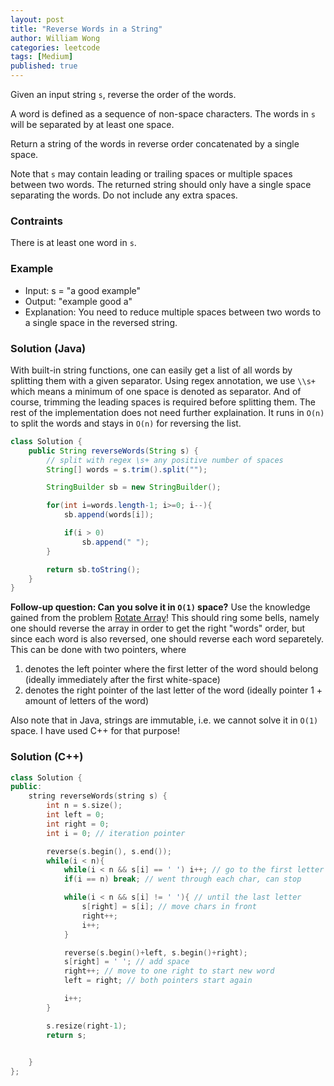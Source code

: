 ```yaml
---
layout: post
title: "Reverse Words in a String"
author: William Wong
categories: leetcode
tags: [Medium]
published: true
---
```

Given an input string `s`, reverse the order of the words.

A word is defined as a sequence of non-space characters. The words in `s` will be separated by at least one space.

Return a string of the words in reverse order concatenated by a single space.

Note that `s` may contain leading or trailing spaces or multiple spaces between two words. 
The returned string should only have a single space separating the words. Do not include any extra spaces.

### Contraints
There is at least one word in `s`.

### Example
- Input: s = "a good   example"
- Output: "example good a"
- Explanation: You need to reduce multiple spaces between two words to a single space in the reversed string.

### Solution (Java)

With built-in string functions, one can easily get a list of all words by splitting them with a given separator.
Using regex annotation, we use `\\s+` which means a minimum of one space is denoted as separator. And of course, trimming the leading spaces
is required before splitting them.
The rest of the implementation does not need further explaination. It runs in `O(n)` to split the words and stays in `O(n)` for reversing the list.

```java
class Solution {
    public String reverseWords(String s) {
        // split with regex \s+ any positive number of spaces
        String[] words = s.trim().split("");

        StringBuilder sb = new StringBuilder();

        for(int i=words.length-1; i>=0; i--){
            sb.append(words[i]);

            if(i > 0)
                sb.append(" ");
        }

        return sb.toString();
    }
}
```

**Follow-up question: Can you solve it in `O(1)` space?**
Use the knowledge gained from the problem [Rotate Array](https://wongwil.github.io/leetcode/2024/04/18/rotate-array.html)! This should ring some bells,
namely one should reverse the array in order to get the right "words" order, but since each word is also reversed, one should reverse each word separetely.
This can be done with two pointers, where 
1. denotes the left pointer where the first letter of the word should belong (ideally immediately after the first white-space)
2. denotes the right pointer of the last letter of the word (ideally pointer 1 + amount of letters of the word)

Also note that in Java, strings are immutable, i.e. we cannot solve it in `O(1)` space. I have used C++ for that purpose!

### Solution (C++)
```c++
class Solution {
public:
    string reverseWords(string s) {
        int n = s.size();
        int left = 0; 
        int right = 0; 
        int i = 0; // iteration pointer

        reverse(s.begin(), s.end());
        while(i < n){
            while(i < n && s[i] == ' ') i++; // go to the first letter
            if(i == n) break; // went through each char, can stop

            while(i < n && s[i] != ' '){ // until the last letter
                s[right] = s[i]; // move chars in front
                right++;
                i++;
            }

            reverse(s.begin()+left, s.begin()+right);
            s[right] = ' '; // add space
            right++; // move to one right to start new word
            left = right; // both pointers start again 

            i++;
        }

        s.resize(right-1); 
        return s;
        

    }
};
```



